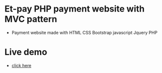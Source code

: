 # Et-pay PHP payment website with MVC pattern

- Payment website made with HTML CSS Bootstrap javascript Jquery PHP

# Live demo 
- [click here](https://et-pay.000webhostapp.com/)
